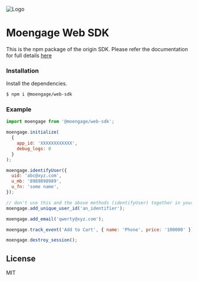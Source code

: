 ![Logo](https://cdn-clalk.nitrocdn.com/KqmKVeLhgFAzHWrUbBzmAbRgoFMrOqoq/assets/images/optimized/rev-0132753/wp-content/uploads/2022/06/moengage-logo-dark-2.svg)

# Moengage Web SDK

This is the npm package of the origin SDK. Please refer the documentation for full details [here](https://developers.moengage.com/hc/en-us/categories/360006308092-Web-SDK)

### Installation

Install the dependencies.

```sh
$ npm i @moengage/web-sdk
```


### Example
```js
import moengage from '@moengage/web-sdk';

moengage.initialize(
  {
    app_id: 'XXXXXXXXXXXX',
    debug_logs: 0
  }
);

moengage.identifyUser({
  uid: 'abc@xyz.com',
  u_mb: '8989898989',
  u_fn: 'some name',
});

// don't use this and the above methods (identifyUser) together in your program. use only one of them.
moengage.add_unique_user_id('an_identifier');

moengage.add_email('qwerty@xyz.com');

moengage.track_event('Add to Cart', { name: 'Phone', price: '100000' });

moengage.destroy_session();

```



License
----

MIT







